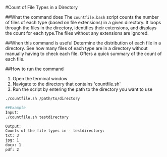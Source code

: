 #Count of File Types in a Directory

##What the command does
The `countfile.bash` script counts the number of files of each type (based on file extensions) in a given directory. It loops through the files in the directory, identifies their extensions, and displays the count for each type.The files without any extensions are ignored.

##When this command is useful
Determine the distribution of each file in a directory. 
See how many files of each type are in a directory without manually having to check each file.
Offers a quick summary of the count of each file.

##How to run the command
1. Open the terminal window
2. Navigate to the directory that contains 'countfile.sh'
3. Run the script by entering the path to the directory you want to use

```bash
./countfile.sh /path/to/directory

##Example
Input:
./countfile.sh testdirectory

Output: 
Counts of the file types in - testdirectory:
txt: 3
jpg: 1
docx: 1
pdf: 2

